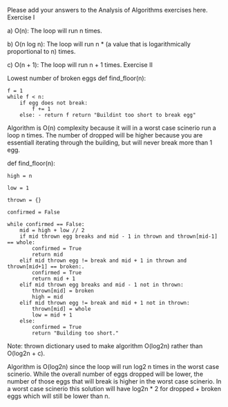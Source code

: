 Please add your answers to the Analysis of Algorithms exercises here.
Exercise I

a) O(n): The loop will run n times.

b) O(n log n): The loop will run n \* (a value that is logarithmically proportional to n) times.

c) O(n + 1): The loop will run n + 1 times.
Exercise II

Lowest number of broken eggs def find_floor(n):

    f = 1
    while f < n:
        if egg does not break:
            f += 1
        else: - return f return "Buildint too short to break egg"

Algorithm is O(n) complexity because it will in a worst case scinerio run a loop n times. The number of dropped will be higher because you are essentiall iterating through the building, but will never break more than 1 egg.

def find_floor(n):

    high = n

    low = 1

    thrown = {}

    confirmed = False

    while confirmed == False:
        mid = high + low // 2
        if mid thrown egg breaks and mid - 1 in thrown and thrown[mid-1] == whole:
            confirmed = True
            return mid
        elif mid thrown egg != break and mid + 1 in thrown and thrown[mid+1] == broken:.
            confirmed = True
            return mid + 1
        elif mid thrown egg breaks and mid - 1 not in thrown:
            thrown[mid] = broken
            high = mid
        elif mid thrown egg != break and mid + 1 not in thrown:
            thrown[mid] = whole
            low = mid + 1
        else:
            confirmed = True
            return "Building too short."

Note: thrown dictionary used to make algorithm O(log2n) rather than O(log2n + c).

Algorithm is O(log2n) since the loop will run log2 n times in the worst case scinerio. While the overall number of eggs dropped will be lower, the number of those eggs that will break is higher in the worst case scinerio. In a worst case scinerio this solution will have log2n \* 2 for dropped + broken eggs which will still be lower than n.
